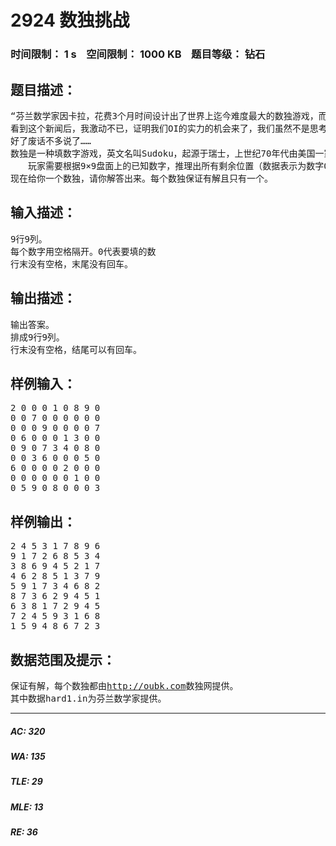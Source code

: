 # 2924 数独挑战   
### 时间限制： 1 s&nbsp;&nbsp;&nbsp;&nbsp;空间限制： 1000 KB&nbsp;&nbsp;&nbsp;&nbsp;题目等级： 钻石  
## 题目描述：  

<pre>
“芬兰数学家因卡拉，花费3个月时间设计出了世界上迄今难度最大的数独游戏，而且它只有一个答案。因卡拉说只有思考能力最快、头脑最聪明的人才能破解这个游戏。”这是英国《每日邮报》2012年6月30日的一篇报道。这个号称“世界最难数独”的“超级游戏”，却被扬州一位69岁的农民花三天时间解了出来。
看到这个新闻后，我激动不已，证明我们OI的实力的机会来了，我们虽然不是思考能力最快、头脑最聪明的人，但是我们可以保证在1s之内解题。
好了废话不多说了……
数独是一种填数字游戏，英文名叫Sudoku，起源于瑞士，上世纪70年代由美国一家数学逻辑游戏杂志首先发表，名为Number Place，后在日本流行，1984年将Sudoku命名为数独，即“独立的数字”的省略，解释为每个方格都填上一个个位数。2004年，曾任中国香港高等法院法官的高乐德(Wayne Gould)把这款游戏带到英国，成为英国流行的数学智力拼图游戏。
　　玩家需要根据9×9盘面上的已知数字，推理出所有剩余位置（数据表示为数字0）的数字，并满足每一行、每一列、每一个粗线宫内的数字均含1-9，不重复。
现在给你一个数独，请你解答出来。每个数独保证有解且只有一个。
</pre>
  
  
## 输入描述：  

<pre>
9行9列。
每个数字用空格隔开。0代表要填的数
行末没有空格，末尾没有回车。
</pre>
  
  
## 输出描述：  

<pre>
输出答案。
排成9行9列。
行末没有空格，结尾可以有回车。
</pre>
  
  
## 样例输入：  

<pre>
2 0 0 0 1 0 8 9 0  
0 0 7 0 0 0 0 0 0  
0 0 0 9 0 0 0 0 7  
0 6 0 0 0 1 3 0 0  
0 9 0 7 3 4 0 8 0  
0 0 3 6 0 0 0 5 0  
6 0 0 0 0 2 0 0 0  
0 0 0 0 0 0 1 0 0  
0 5 9 0 8 0 0 0 3
</pre>
  
  
## 样例输出：  

<pre>
2 4 5 3 1 7 8 9 6  
9 1 7 2 6 8 5 3 4  
3 8 6 9 4 5 2 1 7  
4 6 2 8 5 1 3 7 9  
5 9 1 7 3 4 6 8 2  
8 7 3 6 2 9 4 5 1  
6 3 8 1 7 2 9 4 5  
7 2 4 5 9 3 1 6 8  
1 5 9 4 8 6 7 2 3
</pre>
  
  
## 数据范围及提示：  

<pre>
保证有解，每个数独都由<a href="http://oubk.com/">http://oubk.com</a>数独网提供。
其中数据hard1.in为芬兰数学家提供。
</pre>
  
  
***  

##### AC: 320  
##### WA: 135  
##### TLE: 29  
##### MLE: 13  
##### RE: 36  
